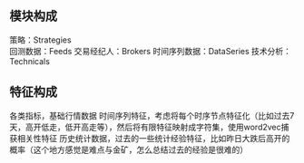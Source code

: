 模块构成
---
策略：Strategies  
回测数据：Feeds
交易经纪人：Brokers
时间序列数据：DataSeries
技术分析：Technicals

特征构成
---
各类指标，基础行情数据
时间序列特征，考虑将每个时序节点特征化（比如过去7天，高开低走，低开高走等），然后将有限特征映射成字符集，使用word2vec捕获相关性特征
历史统计数据，过去的一些统计经验特征，比如昨日大跌后高开的概率（这个地方感觉是难点与金矿，怎么总结过去的经验是很难的）
